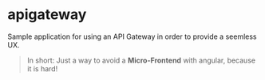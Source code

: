# apigateway
Sample application for using an API Gateway in order to provide a seemless UX.

> In short: Just a way to avoid a **Micro-Frontend** with angular, because it is hard!